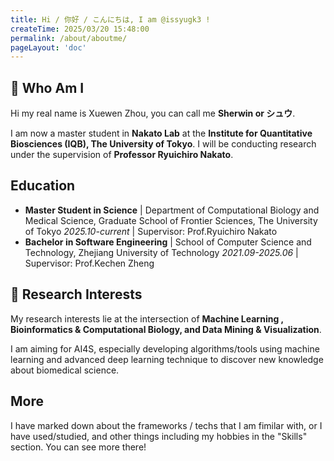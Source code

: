 ```yaml
---
title: Hi / 你好 / こんにちは, I am @issyugk3 !
createTime: 2025/03/20 15:48:00
permalink: /about/aboutme/
pageLayout: 'doc'
---
```

## 🌟 Who Am I  
Hi my real name is Xuewen Zhou, you can call me **Sherwin or シュウ**.

I am now a master student in **Nakato Lab** at the **Institute for Quantitative Biosciences (IQB), The University of Tokyo**. I will be conducting research under the supervision of **Professor Ryuichiro Nakato**.  

## Education
- **Master Student in Science** | Department of Computational Biology and Medical Science, Graduate School of Frontier Sciences, The University of Tokyo  *2025.10-current* | Supervisor: Prof.Ryuichiro Nakato
- **Bachelor in Software Engineering** | School of Computer Science and Technology, Zhejiang University of Technology *2021.09-2025.06* | Supervisor: Prof.Kechen Zheng


## 🔬 Research Interests  
My research interests lie at the intersection of **Machine Learning , Bioinformatics & Computational Biology, and Data Mining & Visualization**.  

I am aiming for AI4S, especially developing algorithms/tools using machine learning and advanced deep learning technique to discover new knowledge about biomedical science.
## More

I have marked down about the frameworks / techs that I am fimilar with, or I have used/studied, and other things including my hobbies in the "Skills" section. You can see more there!
